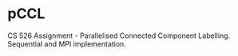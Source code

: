 # pCCL

CS 526 Assignment - Parallelised Connected Component Labelling.
Sequential and MPI implementation.
